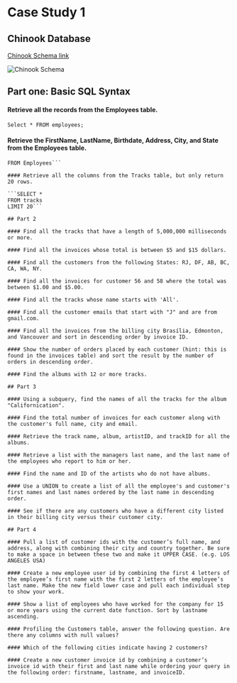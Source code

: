 # Case Study 1
## Chinook Database

[Chinook Schema link](https://ucde-rey.s3.amazonaws.com/DSV1015/ChinookDatabaseSchema.png)

![Chinook Schema](https://ucde-rey.s3.amazonaws.com/DSV1015/ChinookDatabaseSchema.png)

## Part one: Basic SQL Syntax

#### Retrieve all the records from the Employees table.

`Select *
FROM employees;`

#### Retrieve the FirstName, LastName, Birthdate, Address, City, and State from the Employees table.

```SELECT Firstname, Lastname, Birthdate, Address, City, State
FROM Employees```

#### Retrieve all the columns from the Tracks table, but only return 20 rows.

```SELECT *
FROM tracks
LIMIT 20```

## Part 2

#### Find all the tracks that have a length of 5,000,000 milliseconds or more.

#### Find all the invoices whose total is between $5 and $15 dollars.

#### Find all the customers from the following States: RJ, DF, AB, BC, CA, WA, NY.

#### Find all the invoices for customer 56 and 58 where the total was between $1.00 and $5.00.

#### Find all the tracks whose name starts with 'All'.

#### Find all the customer emails that start with "J" and are from gmail.com.

#### Find all the invoices from the billing city Brasília, Edmonton, and Vancouver and sort in descending order by invoice ID.

#### Show the number of orders placed by each customer (hint: this is found in the invoices table) and sort the result by the number of orders in descending order.

#### Find the albums with 12 or more tracks.

## Part 3

#### Using a subquery, find the names of all the tracks for the album "Californication".

#### Find the total number of invoices for each customer along with the customer's full name, city and email.

#### Retrieve the track name, album, artistID, and trackID for all the albums.

#### Retrieve a list with the managers last name, and the last name of the employees who report to him or her.

#### Find the name and ID of the artists who do not have albums.

#### Use a UNION to create a list of all the employee's and customer's first names and last names ordered by the last name in descending order.

#### See if there are any customers who have a different city listed in their billing city versus their customer city.

## Part 4

#### Pull a list of customer ids with the customer’s full name, and address, along with combining their city and country together. Be sure to make a space in between these two and make it UPPER CASE. (e.g. LOS ANGELES USA)

#### Create a new employee user id by combining the first 4 letters of the employee’s first name with the first 2 letters of the employee’s last name. Make the new field lower case and pull each individual step to show your work.

#### Show a list of employees who have worked for the company for 15 or more years using the current date function. Sort by lastname ascending.

#### Profiling the Customers table, answer the following question. Are there any columns with null values?

#### Which of the following cities indicate having 2 customers?

#### Create a new customer invoice id by combining a customer’s invoice id with their first and last name while ordering your query in the following order: firstname, lastname, and invoiceID.
